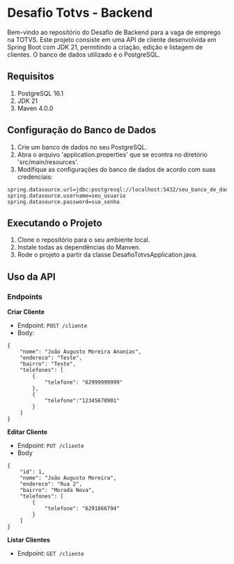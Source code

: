 # Desafio Totvs - Backend

Bem-vindo ao repositório do Desafio de Backend para a vaga de emprego na TOTVS. Este projeto consiste em uma API de cliente desenvolvida em Spring Boot com JDK 21, permitindo a criação, edição e listagem de clientes. O banco de dados utilizado é o PostgreSQL.

## Requisitos
1. PostgreSQL 16.1
2. JDK 21
3. Maven 4.0.0

## Configuração do Banco de Dados

1. Crie um banco de dados no seu PostgreSQL.
2. Abra o arquivo 'application.properties' que se econtra no diretório 'src/main/resources'.
3. Modifique as configurações do banco de dados de acordo com suas credenciais:

```
spring.datasource.url=jdbc:postgresql://localhost:5432/seu_banco_de_dados
spring.datasource.username=seu_usuario
spring.datasource.password=sua_senha
```

## Executando o Projeto

1. Clone o repositório para o seu ambiente local.
2. Instale todas as dependências do Manven.
3. Rode o projeto a partir da classe DesafioTotvsApplication.java.

## Uso da API
### Endpoints
**Criar Cliente**
- Endpoint: `POST /cliente`
- Body:
```
{
    "nome": "João Augusto Moreira Ananias",
    "endereco": "Teste",
    "bairro": "Teste",
    "telefones": [
        {
            "telefone": "62999999999"
        },
        {
            "telefone":"12345678901"
        }
    ]
}
```

**Editar Cliente**
- Endpoint: `PUT /cliente`
- Body
```
{
    "id": 1,
    "nome": "João Augusto Moreira",
    "endereco": "Rua 2",
    "bairro": "Morada Nova",
    "telefones": [
        {
            "telefone": "6291866794"
        }
    ]
}
```

**Listar Clientes**
- Endpoint: `GET /cliente`